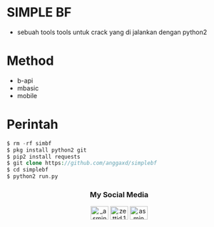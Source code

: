 # SIMPLE BF
* sebuah tools tools untuk crack yang di jalankan dengan python2

# Method 
* b-api
* mbasic
* mobile

# Perintah 
```php
$ rm -rf simbf
$ pkg install python2 git
$ pip2 install requests
$ git clone https://github.com/anggaxd/simplebf
$ cd simplebf
$ python2 run.py
```

<h3 align="center">My Social Media</h3>
<p align="center">
<a href="https://www.instagram.com/gaaarzxd" target="blank"><img align="center" src="https://cdn.jsdelivr.net/npm/simple-icons@3.0.1/icons/instagram.svg" alt="_asmin19" height="30" width="40" /></a>
<a href="https://www.facebook.com/gaaaarzxd" target="blank"><img align="center" src="https://cdn.jsdelivr.net/npm/simple-icons@3.0.1/icons/facebook.svg" alt="zettid.1" height="30" width="40" /></a>
<a href="https://m.youtube.com/channel/UCyRQesO6I0SgE2RbGfRPS7g" target="blank"><img align="center" src="https://cdn.jsdelivr.net/npm/simple-icons@3.0.1/icons/youtube.svg" alt="asmin dev" height="30" width="40" /></a>
</p>
